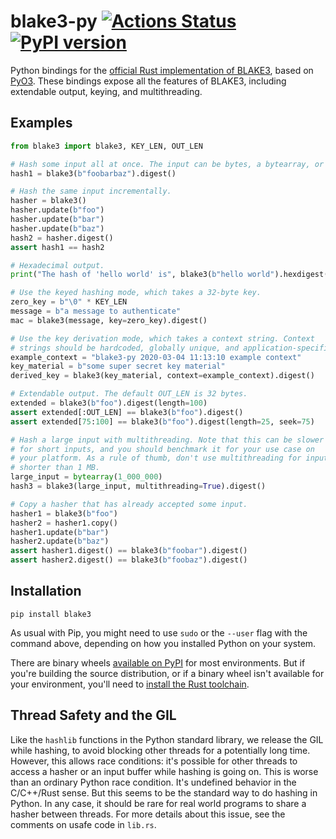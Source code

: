 # blake3-py [![Actions Status](https://github.com/oconnor663/blake3-py/workflows/tests/badge.svg)](https://github.com/oconnor663/blake3-py/actions) [![PyPI version](https://badge.fury.io/py/blake3.svg)](https://pypi.python.org/pypi/blake3)

Python bindings for the [official Rust implementation of
BLAKE3](https://github.com/BLAKE3-team/BLAKE3), based on
[PyO3](https://github.com/PyO3/pyo3). These bindings expose all the
features of BLAKE3, including extendable output, keying, and
multithreading.

## Examples

```python
from blake3 import blake3, KEY_LEN, OUT_LEN

# Hash some input all at once. The input can be bytes, a bytearray, or a memoryview.
hash1 = blake3(b"foobarbaz").digest()

# Hash the same input incrementally.
hasher = blake3()
hasher.update(b"foo")
hasher.update(b"bar")
hasher.update(b"baz")
hash2 = hasher.digest()
assert hash1 == hash2

# Hexadecimal output.
print("The hash of 'hello world' is", blake3(b"hello world").hexdigest())

# Use the keyed hashing mode, which takes a 32-byte key.
zero_key = b"\0" * KEY_LEN
message = b"a message to authenticate"
mac = blake3(message, key=zero_key).digest()

# Use the key derivation mode, which takes a context string. Context
# strings should be hardcoded, globally unique, and application-specific.
example_context = "blake3-py 2020-03-04 11:13:10 example context"
key_material = b"some super secret key material"
derived_key = blake3(key_material, context=example_context).digest()

# Extendable output. The default OUT_LEN is 32 bytes.
extended = blake3(b"foo").digest(length=100)
assert extended[:OUT_LEN] == blake3(b"foo").digest()
assert extended[75:100] == blake3(b"foo").digest(length=25, seek=75)

# Hash a large input with multithreading. Note that this can be slower
# for short inputs, and you should benchmark it for your use case on
# your platform. As a rule of thumb, don't use multithreading for inputs
# shorter than 1 MB.
large_input = bytearray(1_000_000)
hash3 = blake3(large_input, multithreading=True).digest()

# Copy a hasher that has already accepted some input.
hasher1 = blake3(b"foo")
hasher2 = hasher1.copy()
hasher1.update(b"bar")
hasher2.update(b"baz")
assert hasher1.digest() == blake3(b"foobar").digest()
assert hasher2.digest() == blake3(b"foobaz").digest()
```

## Installation

```
pip install blake3
```

As usual with Pip, you might need to use `sudo` or the `--user` flag
with the command above, depending on how you installed Python on your
system.

There are binary wheels [available on
PyPI](https://pypi.org/project/blake3/#files) for most environments. But
if you're building the source distribution, or if a binary wheel isn't
available for your environment, you'll need to [install the Rust
toolchain](https://rustup.rs).

## Thread Safety and the GIL

Like the `hashlib` functions in the Python standard library, we release
the GIL while hashing, to avoid blocking other threads for a potentially
long time. However, this allows race conditions: it's possible for other
threads to access a hasher or an input buffer while hashing is going on.
This is worse than an ordinary Python race condition. It's undefined
behavior in the C/C++/Rust sense. But this seems to be the standard way
to do hashing in Python. In any case, it should be rare for real world
programs to share a hasher between threads. For more details about this
issue, see the comments on usafe code in `lib.rs`.
